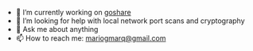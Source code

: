 

<!--
**mariogmarq/mariogmarq** is a ✨ _special_ ✨ repository because its `README.md` (this file) appears on your GitHub profile.
- 🌱 I’m currently learning 
-  👯 I’m looking to collaborate on ...
-   ⚡ Fun fact: ...
-->

- 🔭 I’m currently working on [goshare](https://github.com/mariogmarq/goshare)
- 🤔 I’m looking for help with local network port scans and cryptography
- 💬 Ask me about anything
- 📫 How to reach me: mariogmarq@gmail.com

